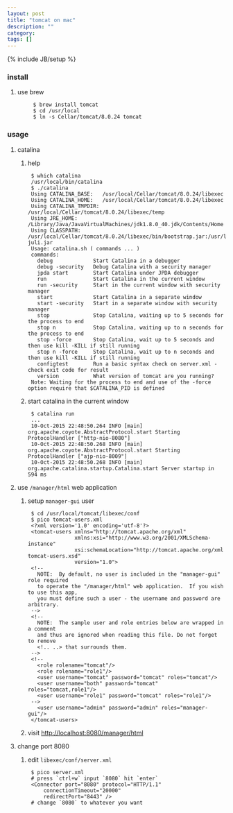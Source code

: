 ```yaml
---
layout: post
title: "tomcat on mac"
description: ""
category: 
tags: []
---
```

{% include JB/setup %}


### install

1. use brew

            $ brew install tomcat
            $ cd /usr/local
            $ ln -s Cellar/tomcat/8.0.24 tomcat

### usage

1. catalina

    1. help

            $ which catalina
            /usr/local/bin/catalina
            $ ./catalina 
            Using CATALINA_BASE:   /usr/local/Cellar/tomcat/8.0.24/libexec
            Using CATALINA_HOME:   /usr/local/Cellar/tomcat/8.0.24/libexec
            Using CATALINA_TMPDIR: /usr/local/Cellar/tomcat/8.0.24/libexec/temp
            Using JRE_HOME:        /Library/Java/JavaVirtualMachines/jdk1.8.0_40.jdk/Contents/Home
            Using CLASSPATH:       /usr/local/Cellar/tomcat/8.0.24/libexec/bin/bootstrap.jar:/usr/local/Cellar/tomcat/8.0.24/libexec/bin/tomcat-juli.jar
            Usage: catalina.sh ( commands ... )
            commands:
              debug             Start Catalina in a debugger
              debug -security   Debug Catalina with a security manager
              jpda start        Start Catalina under JPDA debugger
              run               Start Catalina in the current window
              run -security     Start in the current window with security manager
              start             Start Catalina in a separate window
              start -security   Start in a separate window with security manager
              stop              Stop Catalina, waiting up to 5 seconds for the process to end
              stop n            Stop Catalina, waiting up to n seconds for the process to end
              stop -force       Stop Catalina, wait up to 5 seconds and then use kill -KILL if still running
              stop n -force     Stop Catalina, wait up to n seconds and then use kill -KILL if still running
              configtest        Run a basic syntax check on server.xml - check exit code for result
              version           What version of tomcat are you running?
            Note: Waiting for the process to end and use of the -force option require that $CATALINA_PID is defined

    1. start catalina in the current window

            $ catalina run
            ...
            10-Oct-2015 22:48:50.264 INFO [main] org.apache.coyote.AbstractProtocol.start Starting ProtocolHandler ["http-nio-8080"]
            10-Oct-2015 22:48:50.268 INFO [main] org.apache.coyote.AbstractProtocol.start Starting ProtocolHandler ["ajp-nio-8009"]
            10-Oct-2015 22:48:50.268 INFO [main] org.apache.catalina.startup.Catalina.start Server startup in 594 ms

1. use `/manager/html` web application

    1. setup `manager-gui` user

            $ cd /usr/local/tomcat/libexec/conf
            $ pico tomcat-users.xml
            <?xml version='1.0' encoding='utf-8'?>
            <tomcat-users xmlns="http://tomcat.apache.org/xml"
                          xmlns:xsi="http://www.w3.org/2001/XMLSchema-instance"
                          xsi:schemaLocation="http://tomcat.apache.org/xml tomcat-users.xsd"
                          version="1.0">
            <!--
              NOTE:  By default, no user is included in the "manager-gui" role required
              to operate the "/manager/html" web application.  If you wish to use this app,
              you must define such a user - the username and password are arbitrary.
            -->
            <!--
              NOTE:  The sample user and role entries below are wrapped in a comment
              and thus are ignored when reading this file. Do not forget to remove
              <!.. ..> that surrounds them.
            -->
            <!--
              <role rolename="tomcat"/>
              <role rolename="role1"/>
              <user username="tomcat" password="tomcat" roles="tomcat"/>
              <user username="both" password="tomcat" roles="tomcat,role1"/>
              <user username="role1" password="tomcat" roles="role1"/>
            -->
              <user username="admin" password="admin" roles="manager-gui"/>
            </tomcat-users>

    1. visit [http://localhost:8080/manager/html](http://localhost:8080/manager/html)

1. change port 8080

    1. edit `libexec/conf/server.xml`

            $ pico server.xml
            # press `ctrl+w` input `8080` hit `enter`
            <Connector port="8080" protocol="HTTP/1.1"
                connectionTimeout="20000"
                redirectPort="8443" />
            # change `8080` to whatever you want
